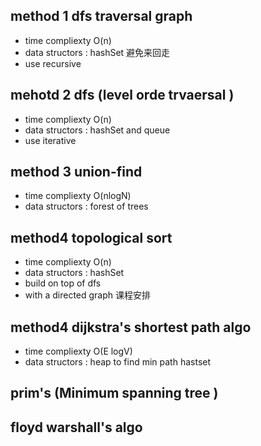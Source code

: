 ## method 1 dfs traversal graph

- time compliexty O(n)
- data structors : hashSet 避免来回走
- use recursive

## mehotd 2 dfs (level orde trvaersal )

- time compliexty O(n)
- data structors : hashSet and queue
- use iterative

## method 3 union-find

- time compliexty O(nlogN)
- data structors : forest of trees

## method4 topological sort

- time compliexty O(n)
- data structors : hashSet
- build on top of dfs
- with a directed graph 课程安排

## method4 dijkstra's shortest path algo

- time compliexty O(E logV)
- data structors : heap to find min path hastset

## prim's (Minimum spanning tree )

## floyd warshall's algo
